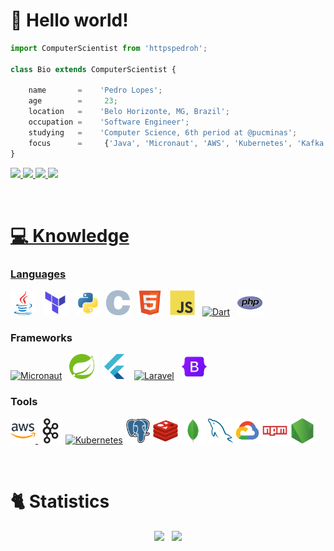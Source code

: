 <h1>👋 Hello world!</h1>

```js
import ComputerScientist from 'httpspedroh';

class Bio extends ComputerScientist {

	name       = 	'Pedro Lopes';
	age        = 	 23; 
	location   = 	'Belo Horizonte, MG, Brazil';                                                                          
	occupation = 	'Software Engineer';
	studying   = 	'Computer Science, 6th period at @pucminas';
	focus      = 	 {'Java', 'Micronaut', 'AWS', 'Kubernetes', 'Kafka', 'Redis', 'PostgreSQL', 'Terraform'};                                                                        
}
```

<p align="left">
<a href="https://www.linkedin.com/in/pedroh29/" target="_blank" alt="LinkedIn">
<img src="https://img.shields.io/badge/-Linkedin-1a1a1a?style=for-the-badge&amp;logo=Linkedin&amp;logoColor=79ff97&amp;link=https://www.linkedin.com/in/pedroh29" style="max-width:100%;">

<a href="https://www.instagram.com/httpspedroh" target="_blank" alt="Instagram">
<img src= "https://img.shields.io/badge/-Instagram-1a1a1a?style=for-the-badge&amp;logo=Instagram&amp;logoColor=79ff97&amp;link=https://www.instagram.com/httpspedroh" style="max-width:100%;">
	
<a href="https://open.spotify.com/user/pedroh29" target="_blank" alt="Spotify">
<img src= "https://img.shields.io/badge/-Spotify-1a1a1a?style=for-the-badge&amp;logo=Spotify&amp;logoColor=79ff97&amp;link=https://open.spotify.com/user/pedroh29" style="max-width:100%;">
</a>

<a href="https://discordapp.com/users/262390709456207872" target="_blank" alt="Discord">
<img src= "https://img.shields.io/badge/-Discord-1a1a1a?style=for-the-badge&amp;logo=Discord&amp;logoColor=79ff97&amp;link=https://discordapp.com/users/262390709456207872" style="max-width:100%;">

</p>

</br>

<h1>💻 Knowledge</h1>

<h3 align="left">Languages</h3>

<p align="left"> 
<a href="https://docs.oracle.com/en/java/" target="_blank" rel="noreferrer"><img src="https://raw.githubusercontent.com/devicons/devicon/master/icons/java/java-original.svg" alt="Java" width="40" height="40"/></a>  
<a href="https://www.terraform.io/" target="_blank" rel="noreferrer"><img src="https://raw.githubusercontent.com/devicons/devicon/refs/heads/master/icons/terraform/terraform-original.svg" alt="Terraform" width="40" height="40"/></a>  
<a href="https://www.python.org/" target="_blank" rel="noreferrer"><img src="https://github.com/devicons/devicon/raw/master/icons/python/python-original.svg" alt="Python" width="40" height="40"/></a>  
<a href="https://docs.microsoft.com/en-us/cpp/c-language" target="_blank" rel="noreferrer"><img src="https://raw.githubusercontent.com/devicons/devicon/master/icons/c/c-original.svg" alt="C" width="40" height="40"/></a>  
<a href="https://developer.mozilla.org/en-US/docs/Web/HTML" target="_blank" rel="noreferrer"><img src="https://raw.githubusercontent.com/devicons/devicon/master/icons/html5/html5-original.svg" alt="HTML5" width="40" height="40"/></a>  
<a href="https://developer.mozilla.org/en-US/docs/Web/JavaScript" target="_blank" rel="noreferrer"><img src="https://raw.githubusercontent.com/devicons/devicon/master/icons/javascript/javascript-original.svg" alt="Javascript" width="40" height="40"/></a>  
<a href="https://dart.dev" target="_blank" rel="noreferrer"> <img src="https://www.vectorlogo.zone/logos/dartlang/dartlang-icon.svg" alt="Dart" width="40" height="40"/></a>  
<a href="https://php.net" target="_blank" rel="noreferrer"> <img src="https://raw.githubusercontent.com/devicons/devicon/master/icons/php/php-original.svg" alt="PHP" width="40" height="40"/></a>  
</p>

<h3 align="left">Frameworks</h3>

<p align="left"> 
<a href="https://micronaut.io" target="_blank" rel="noreferrer"><img src="https://objectcomputing.com/files/8216/2275/4539/sally_micronaut_mascot.svg" alt="Micronaut" width="40" height="40"/></a>  
<a href="https://spring.io/" target="_blank" rel="noreferrer"><img src="https://raw.githubusercontent.com/devicons/devicon/refs/heads/master/icons/spring/spring-original.svg" alt="Spring" width="40" height="40"/></a>  
<a href="https://flutter.dev" target="_blank" rel="noreferrer"><img src="https://raw.githubusercontent.com/devicons/devicon/master/icons/flutter/flutter-original.svg" alt="Flutter" width="40" height="40"/></a>  
<a href="https://laravel.com" target="_blank" rel="noreferrer"><img src="https://cdn.worldvectorlogo.com/logos/laravel-2.svg" alt="Laravel" width="40" height="40"/></a>  
<a href="https://getbootstrap.com" target="_blank" rel="noreferrer"><img src="https://raw.githubusercontent.com/devicons/devicon/master/icons/bootstrap/bootstrap-original.svg" alt="Bootstrap" width="40" height="40"/></a>  
</p>

<h3 align="left">Tools</h3>

<p align="left"> 
<a href="https://aws.amazon.com/" target="_blank" rel="noreferrer"> <img src="https://raw.githubusercontent.com/devicons/devicon/6910f0503efdd315c8f9b858234310c06e04d9c0/icons/amazonwebservices/amazonwebservices-original-wordmark.svg" alt="AWS" width="40" height="40"/>    <a href="https://kafka.apache.org/" target="_blank" rel="noreferrer"><img src="https://raw.githubusercontent.com/devicons/devicon/refs/heads/master/icons/apachekafka/apachekafka-original.svg" alt="Apache Kafka" width="40" height="40"/></a>    
<a href="https://kubernetes.io/" target="_blank" rel="noreferrer"><img src="https://raw.githubusercontent.com/devicons/devicon/refs/heads/master/icons/kubernetes/kubernetes-original.svgg" alt="Kubernetes" width="40" height="40"/></a>    
<a href="https://redis.io/" target="_blank" rel="noreferrer"><img src="https://raw.githubusercontent.com/devicons/devicon/refs/heads/master/icons/postgresql/postgresql-original.svg" alt="PostgreSQL" width="40" height="40"/></a>    
<a href="https://www.postgresql.org/" target="_blank" rel="noreferrer"><img src="https://raw.githubusercontent.com/devicons/devicon/refs/heads/master/icons/redis/redis-original.svg" alt="Redis" width="40" height="40"/></a>    
<a href="https://www.mongodb.com/" target="_blank" rel="noreferrer"><img src="https://raw.githubusercontent.com/devicons/devicon/refs/heads/master/icons/mongodb/mongodb-original.svg" alt="MongoDB" width="40" height="40"/></a>    
<a href="https://dev.mysql.com/" target="_blank" rel="noreferrer"><img src="https://raw.githubusercontent.com/devicons/devicon/master/icons/mysql/mysql-original.svg" alt="MySQL" width="40" height="40"/></a>    
<a href="https://cloud.google.com" target="_blank" rel="noreferrer"><img src="https://raw.githubusercontent.com/devicons/devicon/master/icons/googlecloud/googlecloud-original.svg" alt="Google Cloud" width="40" height="40"/></a>    
<a href="https://npmjs.com" target="_blank" rel="noreferrer"><img src="https://raw.githubusercontent.com/devicons/devicon/master/icons/npm/npm-original-wordmark.svg" alt="NpmJS" width="40" height="40"/></a>    
<a href="https://nodejs.org/en/" target="_blank" rel="noreferrer"><img src="https://raw.githubusercontent.com/devicons/devicon/master/icons/nodejs/nodejs-original.svg" alt="NpmJS" width="40" height="40"/></a>    
</p>

</br>

<h1>🐈‍ Statistics</h1>

<p align="center">
<img height="145em" src="https://github-readme-stats.vercel.app/api/?username=httpspedroh&show_icons=true&hide_title=true&icon_color=79ff97&text_color=9f9f9f&bg_color=1a1a1a&border_color=646464&border_radius=10&include_all_commits=true&count_private=true">
 
<img height="145em" src="https://github-readme-stats.vercel.app/api/top-langs/?username=httpspedroh&show_icons=true&hide_title=true&icon_color=79ff97&text_color=9f9f9f&bg_color=1a1a1a&border_color=646464&border_radius=10&langs_count=10&layout=compact">
</center>
</p>
